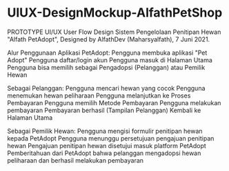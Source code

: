 # UIUX-DesignMockup-AlfathPetShop

PROTOTYPE UI/UX User Flow Design Sistem Pengelolaan Penitipan Hewan "Alfath PetAdopt", Designed by AlfathDev (Maharsyalfath), 7 Juni 2021.

Alur Penggunaan Aplikasi PetAdopt:
Pengguna membuka aplikasi "Pet Adopt"
Pengguna daftar/login akun
Pengguna masuk di Halaman Utama
Pengguna bisa memilih sebagai Pengadopsi (Pelanggan) atau Pemilik Hewan

Sebagai Pelanggan:
Pengguna mencari hewan yang cocok
Pengguna menemukan hewan peliharaan
Pengguna melanjutkan ke Proses Pembayaran
Pengguna memilih Metode Pembayaran
Pengguna melakukan pembayaran
Pembayaran berhasil (Tampilan Pelanggan)
Kembali ke Halaman Utama

Sebagai Pemilik Hewan:
Pengguna mengisi formulir penitipan hewan kepada PetAdopt
Pengguna menunggu persetujuan pengajuan penitipan hewan
Pengajuan penitipan hewan disetujui masuk platform PetAdopt
Pemberitahuan dari PetAdopt bahwa pelanggan mengadopsi hewan peliharaan dan berhasil melakukan pembayaran
